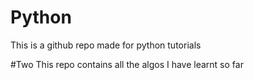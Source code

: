 # Python
 This is a github repo made for python tutorials

 #Two
 This repo contains all the algos I have learnt so far